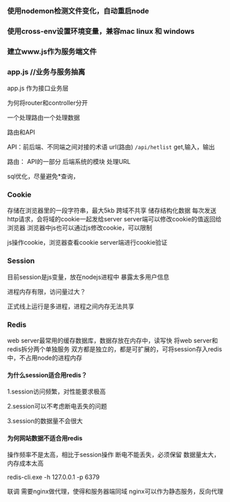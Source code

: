 ### 使用nodemon检测文件变化，自动重启node
### 使用cross-env设置环境变量，兼容mac linux 和 windows

### 建立www.js作为服务端文件
###  app.js //业务与服务抽离

app.js
作为接口业务层

为何将router和controller分开

一个处理路由一个处理数据

路由和API

API：前后端、不同端之间对接的术语
url(路由) `/api/hetlist` get,输入，输出

路由：
API的一部分
后端系统的模块
处理URL


sql优化，尽量避免*查询，


###  Cookie
存储在浏览器里的一段字符串，最大5kb
跨域不共享
储存结构化数据
每次发送http请求，会将域的cookie一起发给server
server端可以修改cookie的值返回给浏览器
浏览器中js也可以通过js修改cookie，可以限制


js操作cookie，浏览器查看cookie
server端进行cookie验证

###  Session
目前session是js变量，放在nodejs进程中
暴露太多用户信息

进程内存有限，访问量过大？

正式线上运行是多进程，进程之间内存无法共享

###  Redis
web server最常用的缓存数据库，数据存放在内存中，读写快
将web server和redis拆分两个单独服务
双方都是独立的，都是可扩展的，可将session存入redis中，不占用node的进程内存

#### 为什么session适合用redis？

1.session访问频繁，对性能要求极高

2.session可以不考虑断电丢失的问题

3.session的数据量不会很大


####   为何网站数据不适合用redis
操作频率不是太高，相比于session操作
断电不能丢失，必须保留
数据量太大，内存成本太高


redis-cli.exe -h 127.0.0.1 -p 6379


联调
需要nginx做代理，使得和服务器端同域
nginx可以作为静态服务，反向代理


